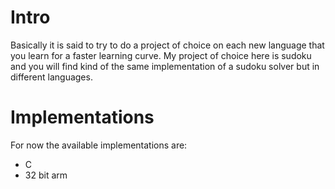 

# Intro

Basically it is said to try to do a project of choice on each new
language that you learn for a faster learning curve.
My project of choice here is sudoku and you will find kind of the same
implementation of a sudoku solver but in different languages.

# Implementations

For now the available implementations are:

+ C
+ 32 bit arm
